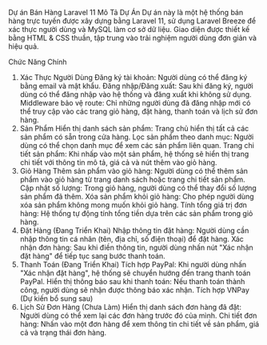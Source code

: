 Dự án Bán Hàng Laravel 11
Mô Tả Dự Án
Dự án này là một hệ thống bán hàng trực tuyến được xây dựng bằng Laravel 11, sử dụng Laravel Breeze để xác thực người dùng và MySQL làm cơ sở dữ liệu. Giao diện được thiết kế bằng HTML & CSS thuần, tập trung vào trải nghiệm người dùng đơn giản và hiệu quả.

Chức Năng Chính
1. Xác Thực Người Dùng
Đăng ký tài khoản: Người dùng có thể đăng ký bằng email và mật khẩu.
Đăng nhập/Đăng xuất: Sau khi đăng ký, người dùng có thể đăng nhập vào hệ thống và đăng xuất khi không sử dụng.
Middleware bảo vệ route: Chỉ những người dùng đã đăng nhập mới có thể truy cập vào các trang giỏ hàng, đặt hàng, thanh toán và lịch sử đơn hàng.
2. Sản Phẩm
Hiển thị danh sách sản phẩm: Trang chủ hiển thị tất cả các sản phẩm có sẵn trong cửa hàng.
Lọc sản phẩm theo danh mục: Người dùng có thể chọn danh mục để xem các sản phẩm liên quan.
Trang chi tiết sản phẩm: Khi nhấp vào một sản phẩm, hệ thống sẽ hiển thị trang chi tiết với thông tin mô tả, giá cả và nút thêm vào giỏ hàng.
3. Giỏ Hàng
Thêm sản phẩm vào giỏ hàng: Người dùng có thể thêm sản phẩm vào giỏ hàng từ trang danh sách hoặc trang chi tiết sản phẩm.
Cập nhật số lượng: Trong giỏ hàng, người dùng có thể thay đổi số lượng sản phẩm đã thêm.
Xóa sản phẩm khỏi giỏ hàng: Cho phép người dùng xóa sản phẩm không mong muốn khỏi giỏ hàng.
Tính tổng giá trị đơn hàng: Hệ thống tự động tính tổng tiền dựa trên các sản phẩm trong giỏ hàng.
4. Đặt Hàng (Đang Triển Khai)
Nhập thông tin đặt hàng: Người dùng cần nhập thông tin cá nhân (tên, địa chỉ, số điện thoại) để đặt hàng.
Xác nhận đơn hàng: Sau khi điền thông tin, người dùng nhấn nút "Xác nhận đặt hàng" để tiếp tục sang bước thanh toán.
5. Thanh Toán (Đang Triển Khai)
Tích hợp PayPal: Khi người dùng nhấn "Xác nhận đặt hàng", hệ thống sẽ chuyển hướng đến trang thanh toán PayPal.
Hiển thị thông báo sau khi thanh toán: Nếu thanh toán thành công, người dùng sẽ nhận được thông báo xác nhận.
Tích hợp VNPay (Dự kiến bổ sung sau)
6. Lịch Sử Đơn Hàng (Chưa Làm)
Hiển thị danh sách đơn hàng đã đặt: Người dùng có thể xem lại các đơn hàng trước đó của mình.
Chi tiết đơn hàng: Nhấn vào một đơn hàng để xem thông tin chi tiết về sản phẩm, giá cả và trạng thái đơn hàng.
